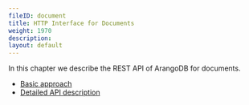 ```yaml
---
fileID: document
title: HTTP Interface for Documents
weight: 1970
description: 
layout: default
---
```

In this chapter we describe the REST API of ArangoDB for documents.

  - [Basic approach](document-address-and-etag)
  - [Detailed API description](document-working-with-documents)
